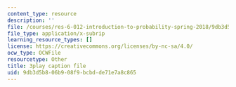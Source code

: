 ```yaml
---
content_type: resource
description: ''
file: /courses/res-6-012-introduction-to-probability-spring-2018/9db3d5b806b908f9bcbdde71e7a8c865_h2w1tTTltrU.srt
file_type: application/x-subrip
learning_resource_types: []
license: https://creativecommons.org/licenses/by-nc-sa/4.0/
ocw_type: OCWFile
resourcetype: Other
title: 3play caption file
uid: 9db3d5b8-06b9-08f9-bcbd-de71e7a8c865
---
```

